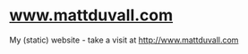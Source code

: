 www.mattduvall.com
==================

My (static) website - take a visit at http://www.mattduvall.com